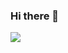 ### Hi there 👋

<a href="https://clement-renou.web.app/">
 <img src="https://img.shields.io/badge/My_portfolio-critical?style=for-the-badge&logo=about.me&logoColor=white"/>
</a>
